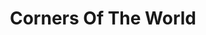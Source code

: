 ---
title: "Corners Of The World"
url: /palos-verdes-estates/corners-of-the-world/
shop: Haushaltsartikel
---